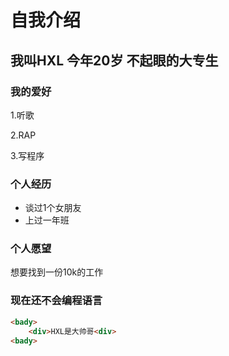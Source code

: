 # 自我介绍
## 我叫HXL 今年20岁 不起眼的大专生 
### 我的爱好

1.听歌

2.RAP

3.写程序

### 个人经历 

* 谈过1个女朋友
* 上过一年班
### 个人愿望

想要找到一份10k的工作 

### 现在还不会编程语言
``` html
<bady>
    <div>HXL是大帅哥<div>
<bady>
```